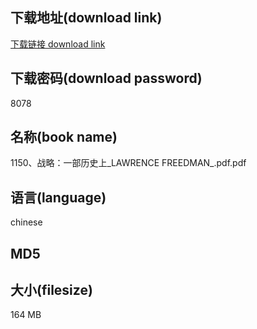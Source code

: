 ## 下载地址(download link)
[下载链接 download link](https://voluble-croquembouche-d321dc.netlify.app/?s=1150%E3%80%81%E6%88%98%E7%95%A5%EF%BC%9A%E4%B8%80%E9%83%A8%E5%8E%86%E5%8F%B2%E4%B8%8A_LAWRENCE+FREEDMAN_.pdf)

## 下载密码(download password)
8078

## 名称(book name)
1150、战略：一部历史上_LAWRENCE FREEDMAN_.pdf.pdf

## 语言(language)
chinese

## MD5


## 大小(filesize)
164 MB
